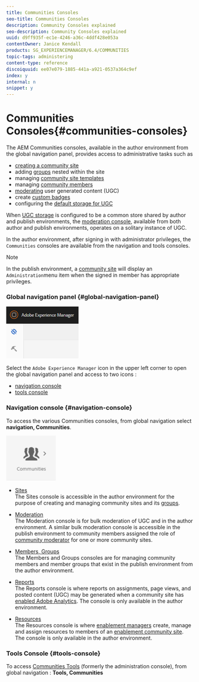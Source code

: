 ```yaml
---
title: Communities Consoles
seo-title: Communities Consoles
description: Community Consoles explained
seo-description: Community Consoles explained
uuid: d9ff935f-ec1e-4246-a36c-4ddf428e053a
contentOwner: Janice Kendall
products: SG_EXPERIENCEMANAGER/6.4/COMMUNITIES
topic-tags: administering
content-type: reference
discoiquuid: ee07e079-1885-441a-a921-0537a364c9ef
index: y
internal: n
snippet: y
---
```


# Communities Consoles{#communities-consoles}

The AEM Communities consoles, available in the author environment from the global navigation panel, provides access to administrative tasks such as

* [creating a community site](../../communities/using/sites-console.md)
* adding [groups](../../communities/using/groups.md) nested within the site
* managing [community site templates](../../communities/using/sites.md)
* managing [community members](../../communities/using/members.md)
* [moderating](../../communities/using/moderate-ugc.md) user generated content (UGC)
* create [custom badges](../../communities/using/badges.md)
* configuring the [default storage for UGC](../../communities/using/srp-config.md)

When [UGC storage](../../communities/using/working-with-srp.md) is configured to be a common store shared by author and publish environments, the [moderation console](../../communities/using/moderation.md), available from both author and publish environments, operates on a solitary instance of UGC.

In the author environment, after signing in with administrator privileges, the `Communities` consoles are available from the navigation and tools consoles.

>[!NOTE]
>
>In the publish environment, a [community site](../../communities/using/sites-console.md) will display an `Administration`menu item when the signed in member has appropriate privileges.

### Global navigation panel {#global-navigation-panel}

![](assets/chlimage_1-91.png)

Select the `Adobe Experience Manager` icon in the upper left corner to open the global navigation panel and access to two icons :

* [navigation console](#navigationconsole)
* [tools console](../../communities/using/tools.md)

### Navigation console {#navigation-console}

To access the various Communities consoles, from global navigation select **navigation, Communities**.

![](assets/chlimage_1-92.png)

* [Sites](../../communities/using/sites-console.md)  
  The Sites console is accessible in the author environment for the purpose of creating and managing community sites and its [groups](../../communities/using/groups.md).

* [Moderation](../../communities/using/moderation.md)  
  The Moderation console is for bulk moderation of UGC and in the author environment. A similar bulk moderation console is accessible in the publish environment to community members assigned the role of [community moderator](../../communities/using/users.md#publishenvironmentusersandgroups) for one or more community sites.

* [Members, Groups](../../communities/using/members.md)  
  The Members and Groups consoles are for managing community members and member groups that exist in the publish environment from the author environment.

* [Reports](../../communities/using/reports.md)  
  The Reports console is where reports on assignments, page views, and posted content (UGC) may be generated when a community site has [enabled Adobe Analytics](../../communities/using/sites-console.md#analytics). The console is only available in the author environment.

* [Resources](../../communities/using/resources.md)  
  The Resources console is where [enablement managers](../../communities/using/enablement.md#communitymanagers) create, manage and assign resources to members of an [enablement community site](../../communities/using/overview.md#enablementcommunity). The console is only available in the author environment.

### Tools Console {#tools-console}

To access [Communities Tools](../../communities/using/tools.md) (formerly the administration console), from global navigation : **Tools, Communities**
